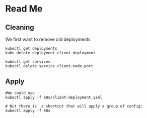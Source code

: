 # Read Me


## Cleaning 

We first want to remove old deployments
```
kubectl get deployments
kube delete deployment client-deployment

kubectl get services
kubectl delete service client-node-port
```

## Apply

```
#We could use : 
kubectl apply -f k8s/client-deployment.yaml 

# But there is  a shortcut that will apply a group of config:
kubectl apply -f k8s
```
 